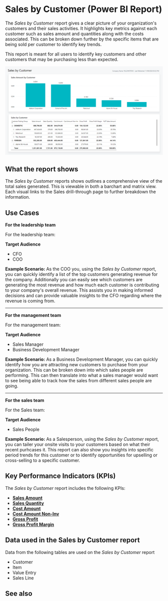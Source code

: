 # Sales by Customer (Power BI Report)

The _Sales by Customer_ report gives a clear picture of your organization's customers and their sales activities. It highlights key metrics against each customer such as sales amount and quantities along with the costs associated. This can be broken down further by the specific items that are being sold per customer to identify key trends.

This report is meant for all users to identify key customers and other customers that may be purchasing less than expected.

![Sales by Customer screenshot](/business-central/media/sales/sales-by-customer.png "Sales by Customer - Screenshot")

## What the report shows

The *Sales by Customer* reports shows outlines a comprehensive view of the total sales generated. This is viewable in both a barchart and matrix view. Each visual links to the Sales drill-through page to further breakdown the information.


## Use Cases

**For the leadership team**

For the leadership team:

**Target Audience**

- CFO
- COO

**Example Scenario:** As the COO you, using the *Sales by Customer* report, you can quickly identify a list of the top customers generating revenue for the company. Additionally you can easily see which customers are generating the most revenue and how much each customer is contributing to your company's overall revenue. This assists you in making informed decisions and can provide valuable insights to the CFO regarding where the revenue is coming from.

---

**For the management team**

For the management team:

**Target Audience**

- Sales Manager
- Business Development Manager

**Example Scenario:** As a Business Development Manager, you can quickly identify how you are attracting new customers to purchase from your organization. This can be broken down into which sales people are performing. This can then translate into what a sales manager would want to see being able to track how the sales from different sales people are going.

---

**For the sales team**

For the Sales team:

**Target Audience**

- Sales People

**Example Scenario:** As a Salesperson, using the *Sales by Customer* report, you can tailer your onsite visits to your customers based on what their recent purhcases it. This report can also show you insights into specific period trends for this customer or to identify opportunities for upselling or cross-selling to a specific customer.

## Key Performance Indicators (KPIs)

The _Sales by Customer_ report includes the following KPIs:

- [**Sales Amount**](sales-kpi.md#sales-amount)
- [**Sales Quantity**](sales-kpi.md#sales-quantity)
- [**Cost Amount**](sales-kpi.md#cost-amount)
- [**Cost Amount Non-Inv**](sales-kpi.md#cost-amount-non-inv)
- [**Gross Profit**](sales-kpi.md#gross-profit)
- [**Gross Profit Margin**](sales-kpi.md#gross-profit-margin)

## Data used in the Sales by Customer report

Data from the following tables are used on the *Sales by Customer* report
- Customer
- Item
- Value Entry
- Sales Line

## See also
